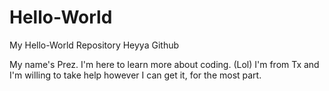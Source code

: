 # Hello-World
My Hello-World Repository
Heyya Github

My name's Prez. I'm here to learn more about coding. (Lol) 
I'm from Tx and I'm willing to take help however I can get it, for the most part. 
